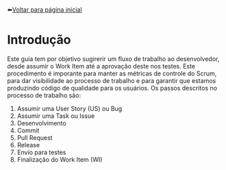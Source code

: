 ⬅️[Voltar para página inicial](https://vcnafacul.github.io/vcnafacul-patterns/)

# Introdução
Este guia tem por objetivo sugirerir um fluxo de trabalho ao desenvolvedor, desde assumir o Work Item até a aprovação deste nos testes. 
Este procedimento é imporante para manter as métricas de controle do Scrum, para dar visibilidade ao processo de trabalho e para garantir que estamos produzindo código de qualidade para os usuários.
Os passos descritos no processo de trabalho são:
1. Assumir uma User Story (US) ou Bug
2. Assumir uma Task ou Issue
3. Desenvolvimento
4. Commit
5. Pull Request
6. Release
7. Envio para testes
8. Finalização do Work Item (WI)

